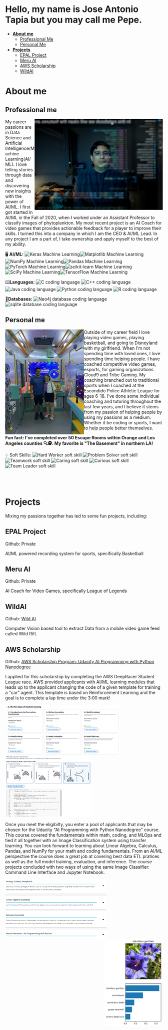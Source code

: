 # Hello, my name is Jose Antonio Tapia but you may call me Pepe. 


- **[About me](#about-me)**
  - [Professional Me](#professional-me)
  - [Personal Me](#personal-me)
- **[Projects](#projects)**
  - [EPAL Project](#epal-project)
  - [Meru AI](#meru-ai)
  - [AWS Scholarship](#aws-scholarship)
  - [WildAI](#wildai)


# About me

<!--Release date 02/27/2023-->
<!--Here is a video for you to learn more about me! -->

<!--![AWS Video Docuseries](insert video here)-->


<!--<p> Thank you to Amazon Web Services for this opportunity to tell my story. I hope to inspire others that are pursuing AI/ML by emphasizing the importance of learning and building. Whether you're in high school, college, or a self-starter learning on your own - it is never too late to begin learning the power of AI/ML! Learn more about this project and how I came about this by reading my journey below!-->
 
<!-- <img src="https://github.com/PepeTapia/PepeTapia/blob/main/images/IMG-8197.JPG" align="right" height="290" width="383"> -->

## Professional me
<img src="https://github.com/PepeTapia/PepeTapia/blob/main/images/IMG-8199.JPG" align="right" height="290" width="410"> 

<p align="left">
My career passions are in Data Science and Artificial Intelligence/Machine Learning(AI/ML). I love telling stories through data and discovering new insights with the power of AI/ML. I first got started in AI/ML in the Fall of 2020, when I worked under an Assistant Professor to classify images of phytoplankton. My most recent project is an AI Coach for video games that provides actionable feedback for a player to improve their skills. I turned this into a company in which I am the CEO & AI/ML Lead. In any project I am a part of, I take ownership and apply myself to the best of my ability.
</p>

 🖥️ **AI/ML:** <img src="https://img.shields.io/badge/Keras-%23D00000.svg?style=for-the-badge&logo=Keras&logoColor=white" alt="Keras Machine Learning" width="73" height="23"><img src="https://img.shields.io/badge/Matplotlib-%23ffffff.svg?style=for-the-badge&logo=Matplotlib&logoColor=black" alt=" Matplotlib Machine Learning" width="73" height="23"><img src="https://img.shields.io/badge/numpy-%23013243.svg?style=for-the-badge&logo=numpy&logoColor=white" alt="NumPy Machine Learning" width="73" height="23"><img src="https://img.shields.io/badge/pandas-%23150458.svg?style=for-the-badge&logo=pandas&logoColor=white" alt="Pandas Machine Learning" width="73" height="23"><img src="https://img.shields.io/badge/PyTorch-%23EE4C2C.svg?style=for-the-badge&logo=PyTorch&logoColor=white" alt="PyTorch Machine Learning" width="73" height="23"><img src="https://img.shields.io/badge/scikit--learn-%23F7931E.svg?style=for-the-badge&logo=scikit-learn&logoColor=white" alt="scikit-learn Machine Learning" width="73" height="23"><img src="https://img.shields.io/badge/SciPy-%230C55A5.svg?style=for-the-badge&logo=scipy&logoColor=%white" alt="SciPy Machine Learning" width="73" height="23"><img src="https://img.shields.io/badge/TensorFlow-%23FF6F00.svg?style=for-the-badge&logo=TensorFlow&logoColor=white" alt="TensorFlow Machine Learning" width="73" height="23">

⌨️**Languages:**
<img src="https://img.shields.io/badge/c-%2300599C.svg?style=for-the-badge&logo=c&logoColor=white" alt="C coding language" width="48" height="23">
<img src="https://img.shields.io/badge/c++-%2300599C.svg?style=for-the-badge&logo=c%2B%2B&logoColor=white" alt="C++ coding language" width="48" height="23">
<img src="https://img.shields.io/badge/java-%23ED8B00.svg?style=for-the-badge&logo=java&logoColor=white" alt="Java coding language" width="48" height="23">
<img src="https://img.shields.io/badge/python-3670A0?style=for-the-badge&logo=python&logoColor=ffdd54" alt="Python coding language" width="48" height="23">
<img src="https://img.shields.io/badge/r-%23276DC3.svg?style=for-the-badge&logo=r&logoColor=white" alt="R coding language" width="48" height="23">

💾**Databases:** <img src="https://img.shields.io/badge/Neo4j-008CC1?style=for-the-badge&logo=neo4j&logoColor=white" alt="Neo4j database coding language" width="73" height="23"><img src="https://img.shields.io/badge/sqlite-%2307405e.svg?style=for-the-badge&logo=sqlite&logoColor=white" alt="sqlite database coding language" width="73" height="23">
 
 
 ## Personal me
 
<!-- <img src="https://github.com/PepeTapia/PepeTapia/blob/main/images/IMG-8199.JPG" align="left" height="290" width="383"> -->
<img src="https://github.com/PepeTapia/PepeTapia/blob/main/images/IMG_7251.jpeg" align="left" height="335" width="252">

<p align="left">
Outside of my career field I love playing video games, playing basketball, and going to Disneyland with my girlfriend. When I'm not spending time with loved ones, I love spending time helping people. I have coached competitive video games, esports, for gaming organizations Cloud9 and Tribe Gaming. My coaching branched out to traditional sports when I coached at the Escondido Police Athletic League for ages 6-18. I've done some individual coaching and tutoring throughout the last few years, and I believe it stems from my passion of helping people by using my passions as a medium. Whether it be coding or sports, I want to help people better themselves.
</p>

**Fun fact: I've completed over 50 Escape Rooms within Orange and Los Angeles counties 🔍🕵️. My favorite is "The Basement" in northern LA!**

💡 Soft Skills:
<img src="https://img.shields.io/badge/Hard_Worker-%2300599C.svg?style=for-the-badge" alt="Hard Worker soft skill" width="73" height="23">
<img src="https://img.shields.io/badge/Problem_Solver-%23EE4C2C.svg?style=for-the-badge" alt="Problem Solver soft skill" width="73" height="23">
<img src="https://img.shields.io/badge/Teamwork-%32197711.svg?style=for-the-badge" alt="Teamwork soft skill" width="73" height="23">
<img src="https://img.shields.io/badge/Caring-%23E4405F.svg?style=for-the-badge" alt="Caring soft skill" width="73" height="23">
<img src="https://img.shields.io/badge/Curious-%2300AFF0.svg?style=for-the-badge" alt="Curious soft skill" width="73" height="23">
<img src="https://img.shields.io/badge/Team_Leader-%23FF0000.svg?style=for-the-badge" alt="Team Leader soft skill" width="73" height="23">
<br>
<br>
<br>
<br>

# Projects

<p> Mixing my passions together has led to some fun projects, including: </p>



## EPAL Project

Github: Private

AI/ML powered recording system for sports, specifically Basketball 
<!-- - <img src="https://img.icons8.com/emoji/256/man-bouncing-ball.png" alt="Man dribbling a basketball" width="50" height="50"> -->

## Meru AI

Github: Private

AI Coach for Video Games, specifically League of Legends 
<!-- <img src="https://github.com/PepeTapia/PepeTapia/blob/main/images/lol-logo-rendered-hi-res.png" alt="Leauge of Legends video game icon" width="90" height="55"> -->

## WildAI

Github: [Wild AI](https://github.com/PepeTapia/WildAI)

Computer Vision based tool to extract Data from a mobile video game feed called Wild Rift. 
<!--<img src="https://github.com/PepeTapia/PepeTapia/blob/main/images/wildrift-logo-rgb2c-gold.png" alt="Leauge of Legends video game icon" width="100" height="60">-->


## AWS Scholarship

Github: [AWS Scholarship Program: Udacity AI Programming with Python Nanodegree](https://github.com/PepeTapia/UdacityAWS_Nanodegree)

I applied for this scholarship by completing the AWS DeepRacer Student League race. AWS provided applicants with AI/ML learning modules that leads up to the applicant changing the code of a given template for training a "car" agent. This template is based on Reinforcement Learning and the goal is to complete a lap time under the 3:00 mark! 


<img src="https://github.com/PepeTapia/UdacityAWS_Nanodegree/blob/main/assets/AWS_Scholarship_ChapterModules.png" alt="AWS DeepRacer Student League course modules" width="368" height="162" align="left"><img src="https://github.com/PepeTapia/UdacityAWS_Nanodegree/blob/main/assets/DeepRacer_RewardFunction.png" alt="AWS DeepRacer Student League car agent reinforment learning" width="276" height="194">



Once you meet the eligibilty, you enter a pool of applicants that may be chosen for the Udacity "AI Programming with Python Nanodegree" course. This course covered the fundamentals within math, coding, and MLOps and tied it all together with an Image Classification system using transfer learning. You can look forward to learning about Linear Algebra, Calculus, Pandas, and NumPy for your math and coding fundamentals. From an AI/ML perspective the course does a great job at covering best data ETL pratices as well as the full model training, evaluation, and inference. The course projects concluded with two ways of using the same Image Classifier: Command Line Interface and Jupyter Notebook.

<img src="https://github.com/PepeTapia/PepeTapia/blob/main/images/udacity_course_topics.png" alt="AWS Udacity AI Scholarship Course modules" width="324" height="190" align="center"><img src="https://github.com/PepeTapia/UdacityAWS_Nanodegree/blob/main/assets/inference_example.png" alt="Model Evaluation" width="186" height="279" align="right">


<!-- <img src="https://img.icons8.com/color/256/neural_connections.png" alt="Brain with an emphasis on neural connections" width="50" height="50"> -->



<!--
**PepeTapia/PepeTapia** is a ✨ _special_ ✨ repository because its `README.md` (this file) appears on your GitHub profile.

Here are some ideas to get you started:

- 🔭 I’m currently working on ...
- 🌱 I’m currently learning ...
- 👯 I’m looking to collaborate on ...
- 🤔 I’m looking for help with ...
- 💬 Ask me about ...
- 📫 How to reach me: ...
- 😄 Pronouns: ...
- ⚡ Fun fact: ...
-->

